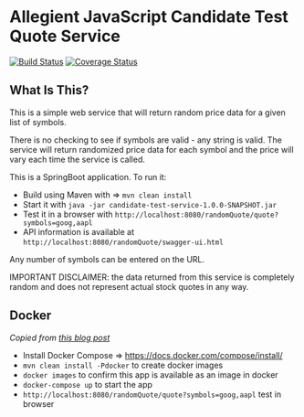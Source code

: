 # Allegient JavaScript Candidate Test Quote Service
[![Build Status](https://travis-ci.org/allegient-labs/candidate-test-service.svg?branch=master)](https://travis-ci.org/allegient-labs/candidate-test-service)
[![Coverage Status](https://coveralls.io/repos/github/allegient-labs/candidate-test-service/badge.svg?branch=master)](https://coveralls.io/github/allegient-labs/candidate-test-service?branch=master)

## What Is This?
This is a simple web service that will return random price data for a given list of symbols.

There is no checking to see if symbols are valid - any string is valid.  The service will return randomized price data for each symbol and the price will vary each time the service is called.

This is a SpringBoot application.  To run it:

- Build using Maven with => `mvn clean install`
- Start it with `java -jar candidate-test-service-1.0.0-SNAPSHOT.jar`
- Test it in a browser with `http://localhost:8080/randomQuote/quote?symbols=goog,aapl`
- API information is available at `http://localhost:8080/randomQuote/swagger-ui.html`
  
Any number of symbols can be entered on the URL.

IMPORTANT DISCLAIMER: the data returned from this service is completely random and does not represent actual
stock quotes in any way.

## Docker
*Copied from [this blog post](https://exampledriven.wordpress.com/2016/06/24/spring-boot-docker-example/)*

- Install Docker Compose => https://docs.docker.com/compose/install/
- `mvn clean install -Pdocker` to create docker images
- `docker images` to confirm this app is available as an image in docker
- `docker-compose up` to start the app
- `http://localhost:8080/randomQuote/quote?symbols=goog,aapl` test in browser
